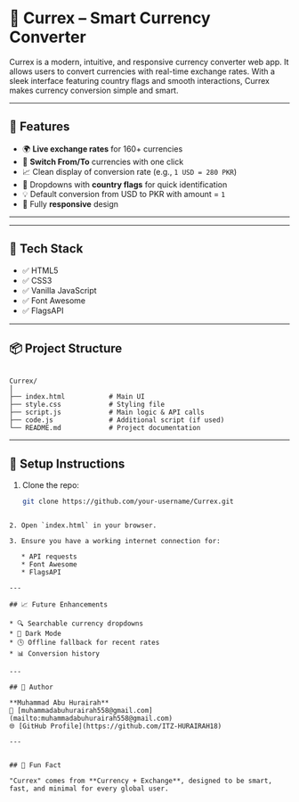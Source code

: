 # 💱 Currex – Smart Currency Converter

Currex is a modern, intuitive, and responsive currency converter web app. It allows users to convert currencies with real-time exchange rates. With a sleek interface featuring country flags and smooth interactions, Currex makes currency conversion simple and smart.


---

## 🌟 Features

- 🌍 **Live exchange rates** for 160+ currencies
- 🔁 **Switch From/To** currencies with one click
- 📈 Clean display of conversion rate (e.g., `1 USD = 280 PKR`)
- 🏁 Dropdowns with **country flags** for quick identification
- 💡 Default conversion from USD to PKR with amount = `1`
- 📱 Fully **responsive** design

---

---

## 🧠 Tech Stack

- ✅ HTML5  
- ✅ CSS3  
- ✅ Vanilla JavaScript  
- ✅ Font Awesome  
- ✅ FlagsAPI  
---

## 📦 Project Structure

```

Currex/
│
├── index.html           # Main UI
├── style.css            # Styling file
├── script.js            # Main logic & API calls
├── code.js              # Additional script (if used)
└── README.md            # Project documentation

````

---

## 🔧 Setup Instructions

1. Clone the repo:
   ```bash
   git clone https://github.com/your-username/Currex.git
````

2. Open `index.html` in your browser.

3. Ensure you have a working internet connection for:

   * API requests
   * Font Awesome
   * FlagsAPI

---

## 📈 Future Enhancements

* 🔍 Searchable currency dropdowns
* 🌙 Dark Mode
* 🕓 Offline fallback for recent rates
* 📊 Conversion history

---

## 🙌 Author

**Muhammad Abu Hurairah**
📧 [muhammadabuhurairah558@gmail.com](mailto:muhammadabuhurairah558@gmail.com)
🌐 [GitHub Profile](https://github.com/ITZ-HURAIRAH18)

---


## 🧠 Fun Fact

"Currex" comes from **Currency + Exchange**, designed to be smart, fast, and minimal for every global user.


